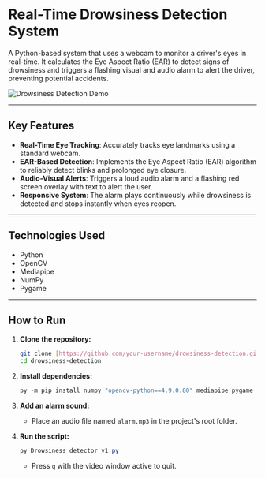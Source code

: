 # Real-Time Drowsiness Detection System

A Python-based system that uses a webcam to monitor a driver's eyes in real-time. It calculates the Eye Aspect Ratio (EAR) to detect signs of drowsiness and triggers a flashing visual and audio alarm to alert the driver, preventing potential accidents.

![Drowsiness Detection Demo](./demo.gif)

---

## Key Features

- **Real-Time Eye Tracking**: Accurately tracks eye landmarks using a standard webcam.
- **EAR-Based Detection**: Implements the Eye Aspect Ratio (EAR) algorithm to reliably detect blinks and prolonged eye closure.
- **Audio-Visual Alerts**: Triggers a loud audio alarm and a flashing red screen overlay with text to alert the user.
- **Responsive System**: The alarm plays continuously while drowsiness is detected and stops instantly when eyes reopen.

---

## Technologies Used

- Python
- OpenCV
- Mediapipe
- NumPy
- Pygame

---

## How to Run

1.  **Clone the repository:**
    ```bash
    git clone [https://github.com/your-username/drowsiness-detection.git](https://github.com/your-username/drowsiness-detection.git)
    cd drowsiness-detection
    ```

2.  **Install dependencies:**
    ```powershell
    py -m pip install numpy "opencv-python==4.9.0.80" mediapipe pygame
    ```

3.  **Add an alarm sound:**
    - Place an audio file named `alarm.mp3` in the project's root folder.

4.  **Run the script:**
    ```powershell
    py Drowsiness_detector_v1.py
    ```
    - Press `q` with the video window active to quit.
